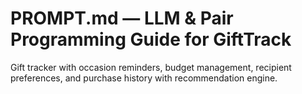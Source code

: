 # PROMPT.md — LLM & Pair Programming Guide for GiftTrack

Gift tracker with occasion reminders, budget management, recipient preferences, and purchase history with recommendation engine.
